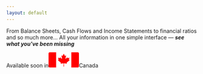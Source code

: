```yaml
---
layout: default
---
```


<p class="center">From Balance Sheets, Cash Flows and Income Statements to financial ratios and so much more… All your information in one simple interface &mdash; <strong><i>see what you've been missing</i></strong></p>

<p class="center">Available soon in<a href="http://www.canada.ca/en/"><img src="/assets/flag_of_canada.svg" style="height: 40px;" alt="Flag of Canada" /></a>Canada</p>
